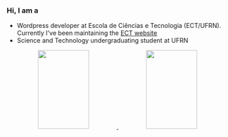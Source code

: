 
### Hi, I am a

- Wordpress developer at Escola de Ciências e Tecnologia (ECT/UFRN). Currently I've been maintaining the [ECT website](https://www.ect.ufrn.br/)
- Science and Technology undergraduating student at UFRN
<div align="center">
  <a href="https://github.com/anuraghazra/github-readme-stats">
    <img src="https://github-readme-stats.vercel.app/api/top-langs/?username=raphaelramosds&layout=compact&theme=tokyonight" width="48%" height="180px"/>
  </a>
  <a href="https://github.com/anuraghazra/convoychat">
    <img src="https://github-readme-stats.vercel.app/api?username=raphaelramosds&show_icons=true&theme=tokyonight" width="48%" height="180px"/>
  </a>
</div>


